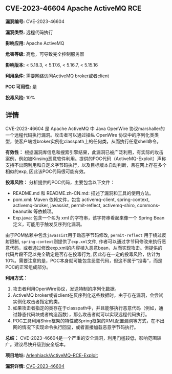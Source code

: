 ## CVE-2023-46604 Apache ActiveMQ RCE

**漏洞编号:** CVE-2023-46604

**漏洞类型:** 远程代码执行

**影响应用:** Apache ActiveMQ

**危害等级:** 高危，可导致完全控制服务器

**影响版本:** < 5.18.3, < 5.17.6, < 5.16.7, < 5.15.16

**利用条件:** 需要网络访问ActiveMQ broker或者client

**POC 可用性:** 是

**投毒风险:** 10%

## 详情

CVE-2023-46604 是 Apache ActiveMQ 中 Java OpenWire 协议marshaller的一个远程代码执行漏洞。攻击者可以通过操纵 OpenWire 协议中的序列化类类型，使客户端或broker实例化classpath上的任何类，从而执行任意shell命令。

**有效性：**
根据漏洞库信息和搜索引擎结果，此漏洞已被广泛利用，有实际的攻击案例，例如被Kinsing恶意软件利用。提供的POC代码（ActiveMQ-Exploit）声称支持不出网利用和自定义字节码执行，以及目标版本自动判断，且在网上存在多个相似的exp, 因此该POC代码很可能有效。

**投毒风险：**
分析提供的POC代码，主要包含以下文件：
*   README.md 和 README.zh-CN.md: 描述了漏洞和工具的使用方法。
*   pom.xml: Maven 依赖文件，包含 activemq-client, spring-context, activemq-broker, javassist, permit-reflect, activemq-shiro, commons-beanutils 等依赖项。
*   Exp.java: 包含一个名为 xml 的字符串，该字符串看起来像一个 Spring Bean 定义，可能用于触发反序列化漏洞。

由于POM依赖中包含`javassist`用于动态字节码修改, `permit-reflect` 用于绕过反射限制, `spring-context`则提供了`exp.xml`文件,  作者可以通过字节码修改来执行恶意代码，或者通过修改exp.xml的内容植入恶意bean，从而实现攻击。但提供的代码片段不足以完全确定是否存在投毒行为, 因此存在一定的投毒风险，估计为10%。需要注意的是，POC本身就可能包含恶意代码，但这不属于“投毒”，而是POC的正常组成部分。

**利用方式：**
1.  攻击者利用OpenWire协议，发送特制的序列化数据。
2.  ActiveMQ broker或者client在反序列化这些数据时，由于存在漏洞，会尝试实例化攻击者指定的类。
3.  如果攻击者指定的类存在于classpath中，并且能够执行恶意代码（例如，通过静态代码块或者构造函数），那么攻击者就可以实现远程代码执行。
4. POC工具利用Shiro框架的特性或Spring框架的XML配置漏洞等方式，在不出网的情况下实现命令执行回显，或者直接加载恶意字节码执行。

**总结：**
CVE-2023-46604是一个严重的安全漏洞，利用门槛较低，影响范围较广。建议尽快升级到安全版本。

**项目地址:** [Arlenhiack/ActiveMQ-RCE-Exploit](https://github.com/Arlenhiack/ActiveMQ-RCE-Exploit)

**漏洞详情:** [CVE-2023-46604](https://nvd.nist.gov/vuln/detail/CVE-2023-46604)
